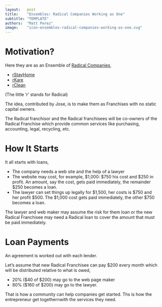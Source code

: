 ```yaml
---
layout:   post
title:    "Ensembles: Radical Companies Working as One"
subtitle: "TEMPLATE"
authors:  "Matt Perez"
image:    "icon-ensembles-radical-companies-working-as-one.svg"
---
```


<div style='display:none; '>
 <p>Here they are as an Ensemble of Radical Companies.</p>
</div>

<h1>Motivation?</h1>
 <p>Here they are as an Ensemble of <a href="https://amazon.com/RADICAL-Companies-Organized-Success-Employees/dp/1641846429/ref=tmm_pap_swatch_0?_encoding=UTF8&dib_tag=se&dib=eyJ2IjoiMSJ9.zvWE1R0NDgL0e3yOQZ7SpbwPHIK23BUmdM6k3YRnWNPP66f8I60T-38roNtx8HMwoy8k1N6BYtOJzu7mSmeJeCI_C_jj7MjE3C1xZp1d1NY.DBHRTPyYr81wye-tlbSuMNfmCUX0Pk-yfvXl43EpA8Y&qid=1726525947&sr=8-1" target="_blank">Radical Companies</a>,</p>
  <ul>
   <li><a href="https://radicalcompanies.com/2022/05/12/rstayhome" target="_blank">rStayHome</a></li>
   <li><a href="https://radicalcompanies.com/2022/05/13/rkare" target="_blank">rKare</a></li>
   <li><a href="https://radicalcompanies.com/2022/05/14/rclean" target="_blank">rClean</a></li>
  </ul>
 <p>(The little &lsquo;<em>r</em>&rsquo; stands for Radical)</p>
 <p>The idea, contributed by Jose, is to make them as Franchises with no static capital owners.</p>
 <p>The Radical franchisor and the Radical franchisees will be co-owners of the Radical Franchise which provide common services like purchasing, accounting, legal, recycling, etc.</p>

<h1>How It Starts</h1>
 <p>It all starts with loans,</p>
  <ul>
   <li>The company needs a web site and the help of a lawyer</li>
   <li>The website may cost, for example, $1,000: $750 his cost and $250 in profit. An amount, say the cost, gets paid immediately, the remainder $250 becomes a loan.</li>
   <li>The lawyer can set things up legally for $1,500, her costs is $750 and her profit $500. The $1,000 cost gets paid immediately, the other $750 becomes a loan.</li>
  </ul>
  <p>The lawyer and web maker may assume the risk for them loan or the new Radical Franchisee may need a Radical loan to cover the amount that must be paid immediately.</p>

<h1>Loan Payments</h1>
 <p>An agreement is worked out with each lender.</p>
 <p>Let&rsquo;s assume that new Radical Franchisee can pay $200 every month which will be distributed relative to what is owed,</p>
  <ul>
   <li>20% ($40 of $200) may go to the web page maker</.i>
   <li>80% ($160 of $200) may go to the lawyer.</li>
  </ul>
 <p>That is how a community can help companies get started. Ths is how the entrepreneur get togethernwith the services they need.</p> 